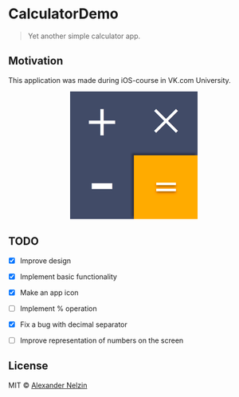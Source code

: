 # CalculatorDemo

> Yet another simple calculator app.

## Motivation

This application was made during iOS-course in VK.com University.

<p align="center">
  <img src="https://github.com/asnelzin/CalculatorDemo/blob/master/icon.png" alt="CalculatorDemo by Alexander Nelzin"/>
</p> 

## TODO

- [x] Improve design
- [x] Implement basic functionality
- [x] Make an app icon
- [ ] Implement % operation
- [x] Fix a bug with decimal separator
- [ ] Improve representation of numbers on the screen


## License

MIT © [Alexander Nelzin](https://asnelzin.com)
